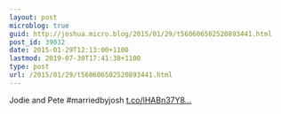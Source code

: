 ```yaml
---
layout: post
microblog: true
guid: http://joshua.micro.blog/2015/01/29/t560606502520893441.html
post_id: 39032
date: 2015-01-29T12:13:00+1100
lastmod: 2019-07-30T17:41:38+1100
type: post
url: /2015/01/29/t560606502520893441.html
---
```

Jodie and Pete #marriedbyjosh [t.co/lHABn37Y8...](http://t.co/lHABn37Y8O)
